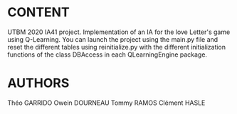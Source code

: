 # CONTENT
UTBM 2020 IA41 project. Implementation of an IA for the love Letter's game using Q-Learning. You can launch the project using the main.py file and reset the different tables using reinitialize.py with the different initialization functions of the class DBAccess in each QLearningEngine package.

# AUTHORS
Théo GARRIDO
Owein DOURNEAU
Tommy RAMOS
Clément HASLE